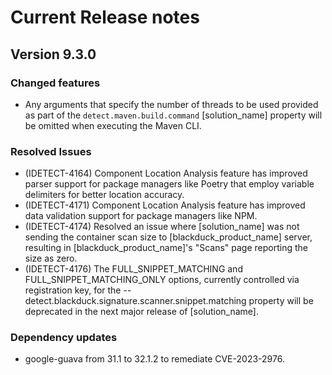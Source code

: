 # Current Release notes

## Version 9.3.0

### Changed features

* Any arguments that specify the number of threads to be used provided as part of the `detect.maven.build.command` [solution_name] property will be omitted when executing the Maven CLI.

### Resolved Issues

* (IDETECT-4164) Component Location Analysis feature has improved parser support for package managers like Poetry that employ variable delimiters for better location accuracy.
* (IDETECT-4171) Component Location Analysis feature has improved data validation support for package managers like NPM.
* (IDETECT-4174) Resolved an issue where [solution_name] was not sending the container scan size to [blackduck_product_name] server, resulting in  [blackduck_product_name]'s "Scans" page reporting the size as zero.
* (IDETECT-4176) The FULL_SNIPPET_MATCHING and FULL_SNIPPET_MATCHING_ONLY options, currently controlled via registration key, for the --detect.blackduck.signature.scanner.snippet.matching property will be deprecated in the next major release of [solution_name].

### Dependency updates

* google-guava from 31.1 to 32.1.2 to remediate CVE-2023-2976.